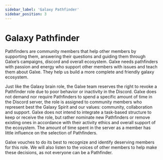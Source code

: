 ```yaml
---
sidebar_label: 'Galaxy Pathfinder'
sidebar_position: 3
---
```


# Galaxy Pathfinder

Pathfinders are community members that help other members by supporting them, answering their questions and guiding them through Galxe’s campaigns, discord and overall ecosystem. Galxe needs pathfinders with passion and energy who support other members with issues and teach them about Galxe. They help us build a more complete and friendly galaxy ecosystem.

Just like the Galaxy brain role, the Galxe team reserves the right to revoke a Pathfinder role due to poor behavior or inactivity in the Discord. Galxe does not demand nor require Pathfinders to spend a specific amount of time in the Discord server, the role is assigned to community members who represent best the Galaxy Spirit and our values: community, collaboration and support. Galxe does not intend to integrate a task-based structure to keep or receive the role, but rather nominate new Pathfinders or remove existing ones in accordance with their activity ethics and overall support of the ecosystem. The amount of time spent in the server as a member has little influence on the selection of Pathfinders.

Galxe vouches to do its best to recognize and identify deserving members for this role. We will also listen to the voices of other members to help make these decisions, as not everyone can be a Pathfinder.


